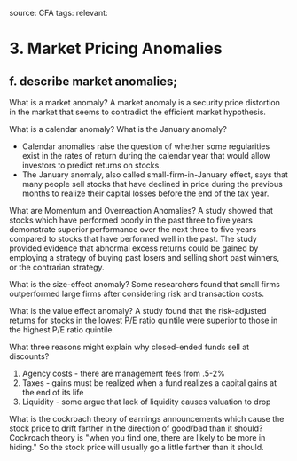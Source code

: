 source: CFA
tags: 
relevant: 

# 3. Market Pricing Anomalies

## f. describe market anomalies;

What is a market anomaly?
A market anomaly is a security price distortion in the market that seems to contradict the efficient market hypothesis.

What is a calendar anomaly? What is the January anomaly?
- Calendar anomalies raise the question of whether some regularities exist in the rates of return during the calendar year that would allow investors to predict returns on stocks.
- The January anomaly, also called small-firm-in-January effect, says that many people sell stocks that have declined in price during the previous months to realize their capital losses before the end of the tax year.

What are Momentum and Overreaction Anomalies?
A study showed that stocks which have performed poorly in the past three to five years demonstrate superior performance over the next three to five years compared to stocks that have performed well in the past. The study provided evidence that abnormal excess returns could be gained by employing a strategy of buying past losers and selling short past winners, or the contrarian strategy.

What is the size-effect anomaly?
Some researchers found that small firms outperformed large firms after considering risk and transaction costs.

What is the value effect anomaly?
A study found that the risk-adjusted returns for stocks in the lowest P/E ratio quintile were superior to those in the highest P/E ratio quintile.

What three reasons might explain why closed-ended funds sell at discounts?
1. Agency costs - there are management fees from .5-2%
2. Taxes - gains must be realized when a fund realizes a capital gains at the end of its life
3. Liquidity - some argue that lack of liquidity causes valuation to drop

What is the cockroach theory of earnings announcements which cause the stock price to drift farther in the direction of good/bad than it should?
Cockroach theory is "when you find one, there are likely to be more in hiding." So the stock price will usually go a little farther than it should.

